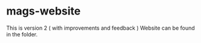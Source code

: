 # mags-website

This is version 2 ( with improvements and feedback )
Website can be found in the folder.

